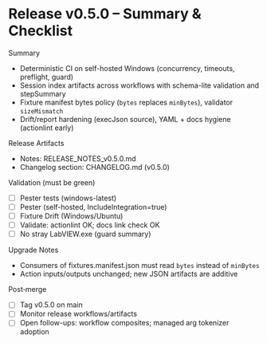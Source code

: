 # Release v0.5.0 – Summary & Checklist

Summary
- Deterministic CI on self-hosted Windows (concurrency, timeouts, preflight, guard)
- Session index artifacts across workflows with schema-lite validation and stepSummary
- Fixture manifest bytes policy (`bytes` replaces `minBytes`), validator `sizeMismatch`
- Drift/report hardening (execJson source), YAML + docs hygiene (actionlint early)

Release Artifacts
- Notes: RELEASE_NOTES_v0.5.0.md
- Changelog section: CHANGELOG.md (v0.5.0)

Validation (must be green)
- [ ] Pester tests (windows-latest)
- [ ] Pester (self-hosted, IncludeIntegration=true)
- [ ] Fixture Drift (Windows/Ubuntu)
- [ ] Validate: actionlint OK; docs link check OK
- [ ] No stray LabVIEW.exe (guard summary)

Upgrade Notes
- Consumers of fixtures.manifest.json must read `bytes` instead of `minBytes`
- Action inputs/outputs unchanged; new JSON artifacts are additive

Post‑merge
- [ ] Tag v0.5.0 on main
- [ ] Monitor release workflows/artifacts
- [ ] Open follow-ups: workflow composites; managed arg tokenizer adoption
